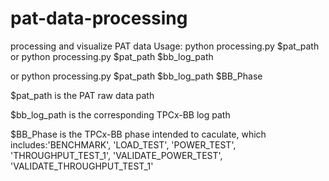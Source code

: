 # pat-data-processing
processing and visualize PAT data
Usage: python processing.py $pat_path or python processing.py $pat_path $bb_log_path

or python processing.py $pat_path $bb_log_path $BB_Phase

$pat_path is the PAT raw data path

$bb_log_path is the corresponding TPCx-BB log path

$BB_Phase is the TPCx-BB phase intended to caculate, 
which includes:'BENCHMARK', 'LOAD_TEST', 'POWER_TEST', 'THROUGHPUT_TEST_1', 'VALIDATE_POWER_TEST', 'VALIDATE_THROUGHPUT_TEST_1'


